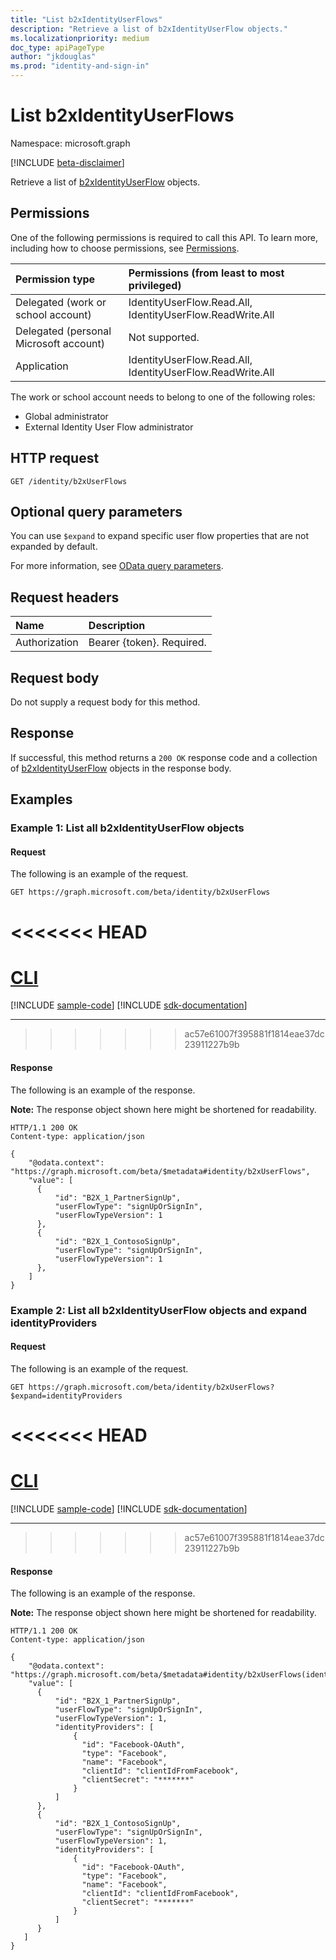```yaml
---
title: "List b2xIdentityUserFlows"
description: "Retrieve a list of b2xIdentityUserFlow objects."
ms.localizationpriority: medium
doc_type: apiPageType
author: "jkdouglas"
ms.prod: "identity-and-sign-in"
---
```


# List b2xIdentityUserFlows

Namespace: microsoft.graph

[!INCLUDE [beta-disclaimer](../../includes/beta-disclaimer.md)]

Retrieve a list of [b2xIdentityUserFlow](../resources/b2xidentityuserflow.md) objects.

## Permissions

One of the following permissions is required to call this API. To learn more, including how to choose permissions, see [Permissions](/graph/permissions-reference).

|Permission type      | Permissions (from least to most privileged)              |
|:--------------------|:---------------------------------------------------------|
|Delegated (work or school account)|IdentityUserFlow.Read.All, IdentityUserFlow.ReadWrite.All|
|Delegated (personal Microsoft account)| Not supported.|
|Application|IdentityUserFlow.Read.All, IdentityUserFlow.ReadWrite.All|

The work or school account needs to belong to one of the following roles:

* Global administrator
* External Identity User Flow administrator

## HTTP request

<!-- { "blockType": "ignored" } -->

```http
GET /identity/b2xUserFlows
```

## Optional query parameters

You can use `$expand` to expand specific user flow properties that are not expanded by default.

For more information, see [OData query parameters](/graph/query-parameters).

## Request headers

|Name|Description|
|:---------------|:----------|
|Authorization|Bearer {token}. Required.|

## Request body

Do not supply a request body for this method.

## Response

If successful, this method returns a `200 OK` response code and a collection of [b2xIdentityUserFlow](../resources/b2xidentityuserflow.md) objects in the response body.

## Examples

### Example 1: List all b2xIdentityUserFlow objects

#### Request

The following is an example of the request.


<!-- {
  "blockType": "request",
  "name": "list_b2xUserFlows"
}
-->

``` http
GET https://graph.microsoft.com/beta/identity/b2xUserFlows
```

<<<<<<< HEAD
=======
# [CLI](#tab/cli)
[!INCLUDE [sample-code](../includes/snippets/cli/list-b2xuserflows-cli-snippets.md)]
[!INCLUDE [sdk-documentation](../includes/snippets/snippets-sdk-documentation-link.md)]

---

>>>>>>> ac57e61007f395881f1814eae37dc23911227b9b
#### Response

The following is an example of the response.

**Note:** The response object shown here might be shortened for readability.

<!-- {
  "blockType": "response",
  "truncated": true,
  "@odata.type": "microsoft.graph.b2xIdentityUserFlow",
  "isCollection": true
} -->

```http
HTTP/1.1 200 OK
Content-type: application/json

{
    "@odata.context": "https://graph.microsoft.com/beta/$metadata#identity/b2xUserFlows",
    "value": [
      {
          "id": "B2X_1_PartnerSignUp",
          "userFlowType": "signUpOrSignIn",
          "userFlowTypeVersion": 1
      },
      {
          "id": "B2X_1_ContosoSignUp",
          "userFlowType": "signUpOrSignIn",
          "userFlowTypeVersion": 1
      },
    ]
}
```

### Example 2: List all b2xIdentityUserFlow objects and expand identityProviders

#### Request

The following is an example of the request.


<!-- {
  "blockType": "request",
  "name": "list_b2xUserFlows_expand"
}
-->

``` http
GET https://graph.microsoft.com/beta/identity/b2xUserFlows?$expand=identityProviders
```

<<<<<<< HEAD
=======
# [CLI](#tab/cli)
[!INCLUDE [sample-code](../includes/snippets/cli/list-b2xuserflows-expand-cli-snippets.md)]
[!INCLUDE [sdk-documentation](../includes/snippets/snippets-sdk-documentation-link.md)]

---

>>>>>>> ac57e61007f395881f1814eae37dc23911227b9b
#### Response

The following is an example of the response.

**Note:** The response object shown here might be shortened for readability.

<!-- {
  "blockType": "response",
  "truncated": true,
  "@odata.type": "microsoft.graph.b2xIdentityUserFlow",
  "isCollection": true
} -->

```http
HTTP/1.1 200 OK
Content-type: application/json

{
    "@odata.context": "https://graph.microsoft.com/beta/$metadata#identity/b2xUserFlows(identityProviders)",
    "value": [
      {
          "id": "B2X_1_PartnerSignUp",
          "userFlowType": "signUpOrSignIn",
          "userFlowTypeVersion": 1,
          "identityProviders": [
              {
                "id": "Facebook-OAuth",
                "type": "Facebook",
                "name": "Facebook",
                "clientId": "clientIdFromFacebook",
                "clientSecret": "*******"
              }  
          ]
      },
      {
          "id": "B2X_1_ContosoSignUp",
          "userFlowType": "signUpOrSignIn",
          "userFlowTypeVersion": 1,
          "identityProviders": [
              {
                "id": "Facebook-OAuth",
                "type": "Facebook",
                "name": "Facebook",
                "clientId": "clientIdFromFacebook",
                "clientSecret": "*******"
              }  
          ]
      }
   ]
}
```

<!-- {
  "type": "#page.annotation",
  "description": "List b2xUserFlows",
  "keywords": "",
  "section": "documentation",
  "tocPath": "",
  "suppressions": [
    "Error: list_b2xUserFlows/container/userFlowTypeVersion:\r\n      Expected type Single but actual was Int64. Property: userFlowTypeVersion, actual value: '1'",
    "Error: list_b2xUserFlows_expand/container/userFlowTypeVersion:\r\n    Expected type Single but actual was Int64. Property: userFlowTypeVersion, actual value: '1'"
  ]
}-->


